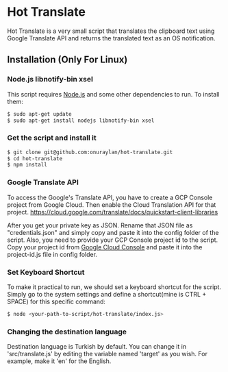# Hot Translate

Hot Translate is a very small script that translates the clipboard text using Google Translate API and returns the translated text as an OS notification.

## Installation (Only For Linux)

### Node.js libnotify-bin xsel

This script requires [Node.js](https://nodejs.org/) and some other dependencies to run. To install them:

```sh
$ sudo apt-get update
$ sudo apt-get install nodejs libnotify-bin xsel
```

### Get the script and install it
```sh
$ git clone git@github.com:onuraylan/hot-translate.git
$ cd hot-translate
$ npm install
```

### Google Translate API

To access the Google's Translate API, you have to create a GCP Console project from Google Cloud. Then enable the Cloud Translation API for that project.
https://cloud.google.com/translate/docs/quickstart-client-libraries

After you get your private key as JSON. Rename that JSON file as "credentials.json" and simply copy and paste it into the config folder of the script.
Also, you need to provide your GCP Console project id to the script. Copy your project id from [Google Cloud Console](https://console.cloud.google.com/) and paste it into the project-id.js file in config folder.

### Set Keyboard Shortcut

To make it practical to run, we should set a keyboard shortcut for the script. Simply go to the system settings and define a shortcut(mine is CTRL + SPACE) for this specific command:

```sh
$ node <your-path-to-script/hot-translate/index.js>
```

### Changing the destination language

Destination language is Turkish by default. You can change it in 'src/translate.js' by editing the variable named 'target' as you wish.
For example, make it 'en' for the English.
